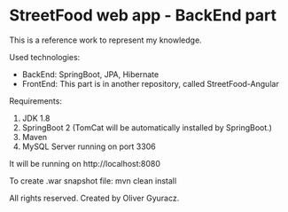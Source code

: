# StreetFood web app - BackEnd part

This is a reference work to represent my knowledge.

Used technologies:
  - BackEnd: SpringBoot, JPA, Hibernate
  - FrontEnd: This part is in another repository, called StreetFood-Angular
  
Requirements:
1) JDK 1.8
2) SpringBoot 2 (TomCat will be automatically installed by SpringBoot.)
3) Maven
4) MySQL Server running on port 3306

It will be running on http://localhost:8080

To create .war snapshot file: mvn clean install

All rights reserved.
Created by Oliver Gyuracz.
